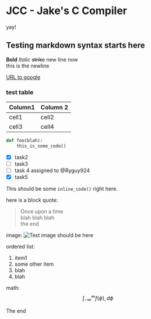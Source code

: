 # JCC - Jake's C Compiler

yay!

## Testing markdown syntax starts here

**Bold**
*Italic*
~~strike~~
new line now  
this is the newline

[URL to google](www.google.com)

### test table

Column1 | Column 2
--------|---------
cell1   |cell2
cell3   |cell4

```python
def foo(blah):
    this_is_some_code()
```

* [x] task2
* [ ] task3
* [ ] task 4 assigned to @Ryguy924
* [x] task5

This should be some `inline_code()` right here.

here is a block quote:
> Once upon a time  
> blah blah blah  
> the end

image:
![Test image should be here](https://homepages.cae.wisc.edu/~ece533/images/airplane.png)

ordered list:

1. item1
2. some other item
3. blah
4. blah

math:
$$
\int_{-\infty}^\infty
    f(\phi),d\phi
$$

The end
